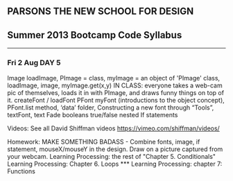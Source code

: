 ## PARSONS THE NEW SCHOOL FOR DESIGN
## Summer 2013 Bootcamp Code Syllabus
-------------------------------------------------------------------

### Fri 2 Aug DAY 5

Image
loadImage, PImage = class, myImage = an object of 'PImage' class, loadImage, image, myImage.get(x,y)
IN CLASS: everyone takes a web-cam pic of themselves, loads it in with PImage, and draws funny things on top of it.
createFont / loadFont
PFont myFont (introductions to the object concept), PFont.list method, ‘data’ folder, Constructing a new font through “Tools”, textFont, text
Fade
booleans true/false 
nested If statements

Videos:
See all David Shiffman videos https://vimeo.com/shiffman/videos/

Homework:
MAKE SOMETHING BADASS - Combine fonts, image, if statement, mouseX/mouseY in the design. Draw on a picture captured from your webcam.
Learning Processing: the rest of "Chapter 5. Conditionals"
Learning Processing: Chapter 6. Loops
*** Learning Processing: chapter 7: Functions

